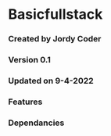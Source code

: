 # Basicfullstack
 
### Created by Jordy Coder

### Version 0.1

### Updated on 9-4-2022

### Features

### Dependancies


